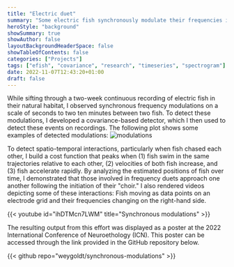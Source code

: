 ```yaml
---
title: "Electric duet"
summary: "Some electric fish synchronously modulate their frequencies in duets. I detected these events using a custom covariance-based event detector on frequency estimates from spectrograms."
heroStyle: "background"
showSummary: true
showAuthor: false
layoutBackgroundHeaderSpace: false
showTableOfContents: false
categories: ["Projects"]
tags: ["efish", "covariance", "research", "timeseries", "spectrogram"]
date: 2022-11-07T12:43:20+01:00
draft: false
---
```


While sifting through a two-week continuous recording of electric fish in their
natural habitat, I observed synchronous frequency modulations on a scale of
seconds to two ten minutes between two fish. To detect these modulations, I
developed a covariance-based detector, which I then used to detect these
events on recordings. The following plot shows some examples of detected modulations:
![modulations](modulations.png "Synchronous rises of the EODf betweeen two
individuals recorded in freely interacting fish in their natural habitat.")

To detect spatio-temporal interactions, particularly when fish chased each
other, I build a cost function that peaks when (1) fish swim in the same
trajectories relative to each other, (2) velocities of both fish increase, and
(3) fish accelerate rapidly. By analyzing the estimated positions of fish over
time, I demonstrated that those involved in frequency duets approach one
another following the initiation of their "choir." I also rendered videos
depicting some of these interactions: Fish moving as data points on an
electrode grid and their frequencies changing on the right-hand side.

{{< youtube id="ihDTMcn7LWM" title="Synchronous modulations" >}}

The resulting output from this effort was displayed as a poster at the 2022
International Conference of Neuroethology (ICN). This poster can be accessed
through the link provided in the GitHub repository below.

{{< github repo="weygoldt/synchronous-modulations" >}}

